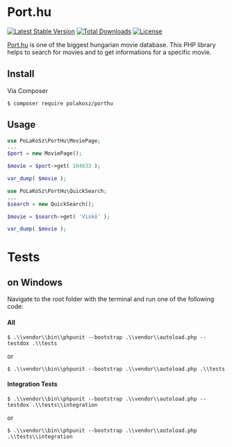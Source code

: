 # Port.hu

[![Latest Stable Version](https://poser.pugx.org/polakosz/porthu/v/stable)](https://packagist.org/packages/polakosz/porthu)
[![Total Downloads](https://poser.pugx.org/polakosz/porthu/downloads)](https://packagist.org/packages/polakosz/porthu)
[![License](https://poser.pugx.org/polakosz/porthu/license)](https://packagist.org/packages/polakosz/porthu)

[Port.hu](https://port.hu/) is one of the biggest hungarian movie database. This PHP library helps to search for movies and to get informations for a specific movie.

## Install

Via Composer

`$ composer require polakosz/porthu`

## Usage

```` php
use PoLaKoSz\PortHu\MoviePage;
...
$port = new MoviePage();

$movie = $port->get( 104833 );

var_dump( $movie );
````

```` php
use PoLaKoSz\PortHu\QuickSearch;
...
$search = new QuickSearch();

$movie = $search->get( 'Viskó' );

var_dump( $movie );
````

# Tests

## on Windows

Navigate to the root folder with the terminal and run one of the following code:

#### All

`$ .\\vendor\\bin\\phpunit --bootstrap .\\vendor\\autoload.php --testdox .\\tests`

or

`$ .\\vendor\\bin\\phpunit --bootstrap .\\vendor\\autoload.php .\\tests`

#### Integration Tests

`$ .\\vendor\\bin\\phpunit --bootstrap .\\vendor\\autoload.php --testdox .\\tests\\integration`

or 

`$ .\\vendor\\bin\\phpunit --bootstrap .\\vendor\\autoload.php .\\tests\\integration`
